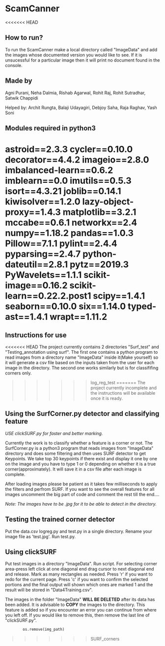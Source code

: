 # ScamCanner
<<<<<<< HEAD
## How to run?
To run the ScamCanner make a local directory called "ImageData" and add the images whose documented version you would like to see. If it is unsucessful for a particular image then it will print no document found in the console.

## Made by
Agni Purani, Neha Dalmia, Rishab Agarwal, Rohit Raj, Rohit Sutradhar, Satwik Chappidi

Helped by: Archit Rungta, Balaji Udayagiri, Debjoy Saha, Raja Raghav, Yash Soni

## Modules required in python3
astroid==2.3.3
cycler==0.10.0
decorator==4.4.2
imageio==2.8.0
imbalanced-learn==0.6.2
imblearn==0.0
imutils==0.5.3
isort==4.3.21
joblib==0.14.1
kiwisolver==1.2.0
lazy-object-proxy==1.4.3
matplotlib==3.2.1
mccabe==0.6.1
networkx==2.4
numpy==1.18.2
pandas==1.0.3
Pillow==7.1.1
pylint==2.4.4
pyparsing==2.4.7
python-dateutil==2.8.1
pytz==2019.3
PyWavelets==1.1.1
scikit-image==0.16.2
scikit-learn==0.22.2.post1
scipy==1.4.1
seaborn==0.10.0
six==1.14.0
typed-ast==1.4.1
wrapt==1.11.2
=======

## Instructions for use

<<<<<<< HEAD
The project currently contains 2 directories "Surf_test" and "Testing_annotation using surf". The first one contains a python program to read images from a directory name "ImageData" inside it(Make yourself) so it will generate a csv file based on the inputs taken from the user for each image in the directory. The second one works similarly but is for classififing corners only.
>>>>>>> log_reg_test
=======
The project currently incomplete and the instructions will be available once it is ready.

## Using the SurfCorner.py detector and classifying feature

*USE clickSURF.py for faster and better marking.*

Currently the work is to classify whether a feature is a corner or not. The SurfCorner.py is a python3 program that reads images from "ImageData" directory and does some filtering and then uses SURF detector to get Keypoints. We take top 30 keypoints if there exist and display it one by one on the image and you have to type 1 or 0 depending on whether it is a true corner(approximately). It will save it in a csv file after each image is complete.

After loading images please be patient as it takes few milliseconds to apply the filters and perfrom SURF. If you want to see the overall features for all images uncomment the big part of code and comment the rest till the end....

*Note: The images have to be .jpg for it to be able to detect in the directory.*

## Testing the trained corner detector

Put the data.csv logreg.py and test.py in a single directory. Rename your image file as 'test.jpg'. Run test.py.

## Using clickSURF

Put test images in a directory "ImageData". Run script. For selecting corner area-press left click at one diagonal end drag cursor to next diagonal end and release. Mark as many rectangles as needed. Press 'r' if you want to redo for the current page. Press 'c' if you want to confirm the selected portions and the final output will shown which ones are marked 1 and the result will be stored in "Data4Training.csv". 

The images in the folder "ImageData" **WILL BE DELETED** after its data has been added. It is advisable to **COPY** the images to the directory. This feature is added so if you encounter an error you can continue from where you left off. If you would like to remove this, then remove the last line of "clickSURF.py".
```python
		os.remove(img_path)
```

>>>>>>> SURF_corners
